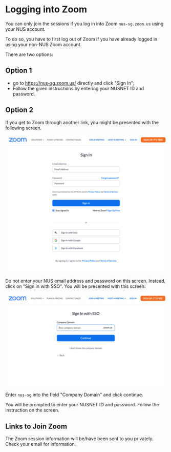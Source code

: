 # Logging into Zoom

You can only join the sessions if you log in into Zoom
`nus-sg.zoom.us` using your NUS account.

To do so, you have to first log out of Zoom if you have already logged in using your non-NUS Zoom account.

There are two options:

## Option 1
- go to https://nus-sg.zoom.us/ directly and click "Sign In";
- Follow the given instructions by entering your NUSNET ID and password.

## Option 2
If you get to Zoom through another link, you might be presented with
the following screen.

![zoom sign-in](figures/zoom-signin.png)

Do not enter your NUS email address and password on this
screen.  Instead, click on "Sign in with SSO".  You will be
presented with this screen:

![zoom sso](figures/zoom-sso.png)

Enter `nus-sg` into the field "Company Domain" and click continue.

You will be prompted to enter your NUSNET ID and password.  Follow
the instruction on the screen.

## Links to Join Zoom

The Zoom session information will be/have been sent to you privately.  Check
your email for information.
